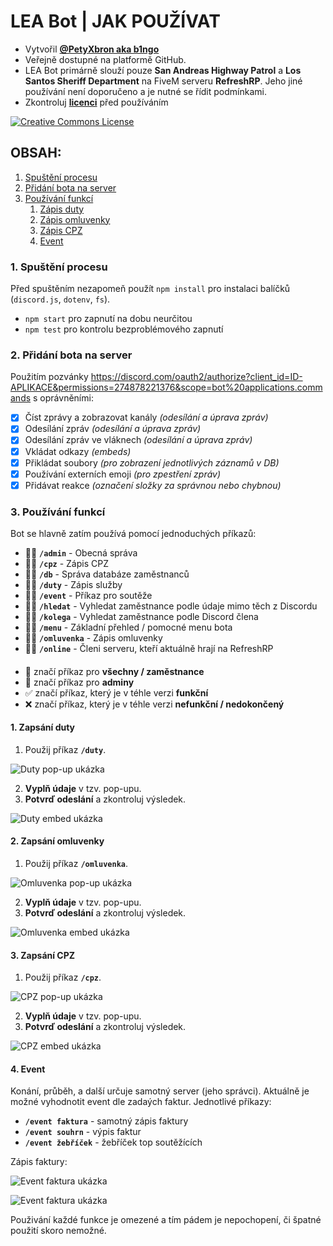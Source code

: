 # LEA Bot | JAK POUŽÍVAT
- Vytvořil **[@PetyXbron aka b1ngo](https://github.com/PetyXbron/)**
- Veřejně dostupné na platformě GitHub.
- LEA Bot primárně slouží pouze **San Andreas Highway Patrol** a **Los Santos Sheriff Department** na FiveM serveru **RefreshRP**. Jeho jiné používání není doporučeno a je nutné se řídit podmínkami.
- Zkontroluj **[licenci](/LICENSE.md)** před používáním

[![Creative Commons License](https://i.creativecommons.org/l/by-nc-nd/4.0/88x31.png)](http://creativecommons.org/licenses/by-nc-nd/4.0/)

## OBSAH:
1. [Spuštění procesu](#1-spuštění-procesu)
2. [Přidání bota na server](#2-přidání-bota-na-server)
3. [Používání funkcí](#3-používání-funkcí)
    1. [Zápis duty](#1-zapsání-duty)
    2. [Zápis omluvenky](#2-zapsání-omluvenky)
    3. [Zápis CPZ](#3-zapsání-cpz)
    4. [Event](#4-event)


### 1. Spuštění procesu
Před spuštěním nezapomeň použít `npm install` pro instalaci balíčků (`discord.js`, `dotenv`, `fs`).
- `npm start` pro zapnutí na dobu neurčitou
- `npm test` pro kontrolu bezproblémového zapnutí

### 2. Přidání bota na server
Použitím pozvánky https://discord.com/oauth2/authorize?client_id=ID-APLIKACE&permissions=274878221376&scope=bot%20applications.commands s oprávněními:
- [x] Číst zprávy a zobrazovat kanály *(odesílání a úprava zpráv)*
- [x] Odesílání zpráv *(odesílání a úprava zpráv)*
- [x] Odesílání zpráv ve vláknech *(odesílání a úprava zpráv)*
- [x] Vkládat odkazy *(embeds)*
- [x] Přikládat soubory *(pro zobrazení jednotlivých záznamů v DB)*
- [x] Používání externích emoji *(pro zpestření zpráv)*
- [x] Přidávat reakce *(označení složky za správnou nebo chybnou)*

### 3. Používání funkcí
Bot se hlavně zatím používá pomocí jednoduchých příkazů:
- 👮✅ **`/admin`** - Obecná správa
- 🫡✅ **`/cpz`** - Zápis CPZ
- 👮✅ **`/db`** - Správa databáze zaměstnanců
- 🫡✅ **`/duty`** - Zápis služby
- 🫡✅ **`/event`** - Příkaz pro soutěže
- 🫡❌ **`/hledat`** - Vyhledat zaměstnance podle údaje mimo těch z Discordu
- 🫡✅ **`/kolega`** - Vyhledat zaměstnance podle Discord člena
- 🫡✅ **`/menu`** - Základní přehled / pomocné menu bota
- 🫡✅ **`/omluvenka`** - Zápis omluvenky
- 🫡✅ **`/online`** - Členi serveru, kteří aktuálně hrají na RefreshRP
####
- 🫡 značí příkaz pro **všechny / zaměstnance**
- 👮 značí příkaz pro **adminy**
- ✅ značí příkaz, který je v téhle verzi **funkční**
- ❌ značí příkaz, který je v téhle verzi **nefunkční / nedokončený**

#### 1. Zapsání duty
1. Použij příkaz **`/duty`**.

![Duty pop-up ukázka](/assets/duty-modal.png)

2. **Vyplň údaje** v tzv. pop-upu.
3. **Potvrď odeslání** a zkontroluj výsledek.

![Duty embed ukázka](/assets/duty-embed.png)

#### 2. Zapsání omluvenky
1. Použij příkaz **`/omluvenka`**.

![Omluvenka pop-up ukázka](/assets/apology-modal.png)

2. **Vyplň údaje** v tzv. pop-upu.
3. **Potvrď odeslání** a zkontroluj výsledek.

![Omluvenka embed ukázka](/assets/apology-embed.png)

#### 3. Zapsání CPZ
1. Použij příkaz **`/cpz`**.

![CPZ pop-up ukázka](/assets/cpz-modal.png)

2. **Vyplň údaje** v tzv. pop-upu.
3. **Potvrď odeslání** a zkontroluj výsledek.

![CPZ embed ukázka](/assets/cpz-embed.png)

#### 4. Event
Konání, průběh, a další určuje samotný server (jeho správci).
Aktuálně je možné vyhodnotit event dle zadaých faktur.
Jednotlivé příkazy:
- **`/event faktura`** - samotný zápis faktury
- **`/event souhrn`** - výpis faktur
- **`/event žebříček`** - žebříček top soutěžících

Zápis faktury:

![Event faktura ukázka](/assets/event-faktura-modal.png)

![Event faktura ukázka](/assets/event-faktura-embed.png)

Použivání každé funkce je omezené a tím pádem je nepochopení, či špatné použití skoro nemožné.
